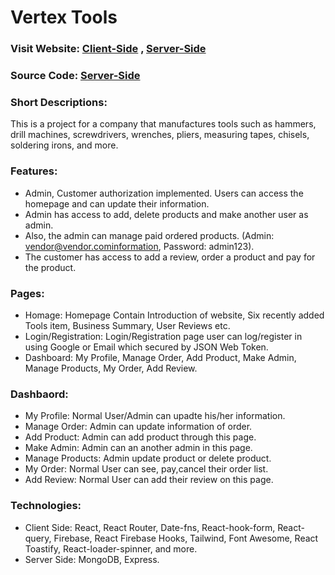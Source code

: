 # Vertex Tools

### Visit Website: [Client-Side](https://vertex-tools.web.app/) , [Server-Side](https://vertex-tools.herokuapp.com/)
### Source Code: [Server-Side](https://github.com/ShahariarRahman/Vertex-Tools-Server-Side)

### Short Descriptions:
This is a project for a company that manufactures tools such as hammers, drill machines, screwdrivers, wrenches, pliers, measuring tapes, chisels, soldering irons, and more.

### Features:
* Admin, Customer authorization implemented. Users can access the homepage and can update their information.
* Admin has access to add, delete products and make another user as admin.
* Also, the admin can manage paid ordered products. (Admin: vendor@vendor.cominformation, Password: admin123).
* The customer has access to add a review, order a product and pay for the product.

### Pages:
* Homage: Homepage Contain Introduction of website, Six recently added Tools item, Business Summary, User Reviews etc.
* Login/Registration: Login/Registration page user can log/register in using Google or Email which secured by JSON Web Token.
* Dashboard: My Profile, Manage Order, Add Product, Make Admin, Manage Products, My Order, Add Review.

### Dashbaord:
* My Profile: Normal User/Admin can upadte his/her information.
* Manage Order: Admin can update information of order.
* Add Product: Admin can add product through this page.
* Make Admin: Admin can an another admin in this page.
* Manage Products: Admin update product or delete product.
* My Order: Normal User can see, pay,cancel their order list.
* Add Review: Normal User can add their review on this page.

### Technologies:
* Client Side: React, React Router, Date-fns, React-hook-form, React-query, Firebase, React Firebase Hooks, Tailwind, Font Awesome, React Toastify, React-loader-spinner, and more.
* Server Side: MongoDB, Express.

